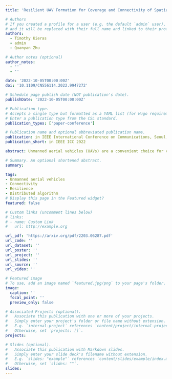 ```yaml
---
title: 'Resilient UAV Formation for Coverage and Connectivity of Spatially Dispersed Users'

# Authors
# If you created a profile for a user (e.g. the default `admin` user), write the username (folder name) here
# and it will be replaced with their full name and linked to their profile.
authors:
  - Timothy Kieras
  - admin
  - Quanyan Zhu

# Author notes (optional)
author_notes:
  - ''
  - ''

date: '2022-10-05T00:00:00Z'
doi: '10.1109/CNS56114.2022.9947272'

# Schedule page publish date (NOT publication's date).
publishDate: '2022-10-05T00:00:00Z'

# Publication type.
# Accepts a single type but formatted as a YAML list (for Hugo requirements).
# Enter a publication type from the CSL standard.
publication_types: ['paper-conference']

# Publication name and optional abbreviated publication name.
publication: in IEEE International Conference on Communications, Seoul, Republic of Korea
publication_short: in IEEE ICC 2022

abstract: Unmanned aerial vehicles (UAVs) are a convenient choice for carrying mobile base stations to rapidly setup communication services for ground users. Unlike terrestrial networks, UAVs do not have fiber optic back-haul connectivity except when they are tethered to the ground, which restricts their mobility. In the absence of back-haul, e.g., in remote areas, emergency situations, or in battlefields, there is a need to ensure connectivity among UAVs in addition to coverage of ground users for creating local area networks. This paper provides a distributed and dynamic approach for UAV formation-based control for coverage and connectivity of spatially dispersed users. We use flocking dynamics as a guide to constructing tailored formations of UAVs on the fly. Simulation results demonstrate that if sufficient aerial base stations are available, the proposed approach results in a strongly connected network of UAVs that is able to provide both a backhaul and fronthaul network. The approach can be further extended to create multi-tier extra-terrestrial networks to cater for large-scale applications.

# Summary. An optional shortened abstract.
summary:

tags:
- Unmanned aerial vehicles
- Connectivity
- Resilience
- Distributed algorithm
# Display this page in the Featured widget?
featured: false

# Custom links (uncomment lines below)
# links:
# - name: Custom Link
#   url: http://example.org

url_pdf: 'https://arxiv.org/pdf/2203.06287.pdf'
url_code: ''
url_dataset: ''
url_poster: ''
url_project: ''
url_slides: ''
url_source: ''
url_video: ''

# Featured image
# To use, add an image named `featured.jpg/png` to your page's folder.
image:
  caption: ''
  focal_point: ''
  preview_only: false

# Associated Projects (optional).
#   Associate this publication with one or more of your projects.
#   Simply enter your project's folder or file name without extension.
#   E.g. `internal-project` references `content/project/internal-project/index.md`.
#   Otherwise, set `projects: []`.
projects:

# Slides (optional).
#   Associate this publication with Markdown slides.
#   Simply enter your slide deck's filename without extension.
#   E.g. `slides: "example"` references `content/slides/example/index.md`.
#   Otherwise, set `slides: ""`.
slides:
---
```

